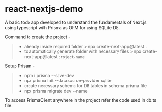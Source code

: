# react-nextjs-demo

A basic todo app developed to understand the fundamentals of Next.js using typescript with Prisma as ORM for using SQLite DB.

Command to create the project - 
  > * already inside required folder
    > npx create-next-app@latest .
  > * to automatically generate folder with necessary files 
    > npx create-next-app@latest `project-name`
  
Setup Prisam - 
  > * npm i prisma --save-dev
  > * npx prisma init --datasource-provider sqlite
  > * create necessary schema for DB tables in  schema.prisma file
  > * npx prisma migrate dev --name <db-name>

To access PrismaClient anywhere in the project refer the code used in db.ts file.
